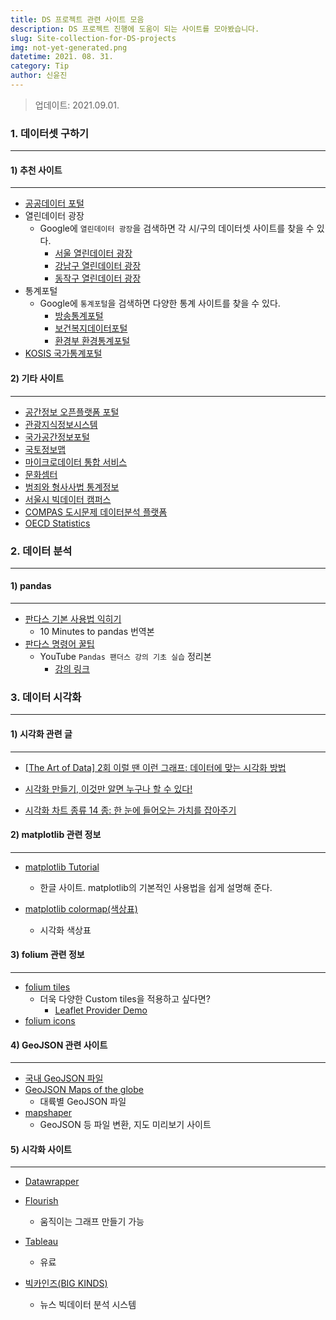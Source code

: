 ```yaml
---
title: DS 프로젝트 관련 사이트 모음
description: DS 프로젝트 진행에 도움이 되는 사이트를 모아봤습니다.
slug: Site-collection-for-DS-projects
img: not-yet-generated.png
datetime: 2021. 08. 31.
category: Tip
author: 신윤진
---
```




> 업데이트: 2021.09.01.





### 1. 데이터셋 구하기

---

#### 1) 추천 사이트

---

- [공공데이터 포털](https://www.data.go.kr/)
- 열린데이터 광장
  - Google에 `열린데이터 광장`을 검색하면 각 시/구의 데이터셋 사이트를 찾을 수 있다.
    - [서울 열린데이터 광장](https://data.seoul.go.kr/)
    - [강남구 열린데이터 광장](https://data.gangnam.go.kr/)
    - [동작구 열린데이터 광장](https://data.dongjak.go.kr/)
- 통계포털
  - Google에 `통계포털`을 검색하면 다양한 통계 사이트를 찾을 수 있다.
    - [방송통계포털](https://www.mediastat.or.kr/main.html)
    - [보건복지데이터포털](https://data.kihasa.re.kr/)
    - [환경부 환경통계포털](http://stat.me.go.kr/nesis/index.jsp)
- [KOSIS 국가통계포털](https://kosis.kr/index/index.do)





#### 2) 기타 사이트

---

- [공간정보 오픈플랫폼 포털](https://www.vworld.kr/v4po_main.do)
- [관광지식정보시스템](https://know.tour.go.kr/)
- [국가공간정보포털](http://www.nsdi.go.kr/lxportal/?menuno=2679)
- [국토정보맵](http://map.ngii.go.kr/ms/map/NlipMap.do?tabGb=statsMap)
- [마이크로데이터 통합 서비스]()
- [문화셈터](http://stat.mcst.go.kr/mcst/WebPortal/public/main/main.html)
- [범죄와 형사사법 통계정보](https://mdis.kostat.go.kr/infoData/subjectData.do?curMenuNo=UI_POR_P9009)
- [서울시 빅데이터 캠퍼스](https://bigdata.seoul.go.kr/cnts.do?r_id=P212)
- [COMPAS 도시문제 데이터분석 플랫폼](https://compas.lh.or.kr/)
- [OECD Statistics](https://stats.oecd.org/)





### 2. 데이터 분석

---

#### 1) pandas

---

- [판다스 기본 사용법 익히기](https://dandyrilla.github.io/2017-08-12/pandas-10min/)
  - 10 Minutes to pandas 번역본
- [판다스 명령어 꿀팁](https://github.com/minsuk-heo/pandas/blob/master/%ED%8C%AC%EB%8D%94%EC%8A%A4_%EB%AA%85%EB%A0%B9%EC%96%B4_%EA%BF%80%ED%8C%81.ipynb)
  - YouTube `Pandas 팬더스 강의 기초 실습` 정리본
    - [강의 링크](https://www.youtube.com/playlist?list=PLVNY1HnUlO26Igldy2Q6Nb2LZbpQWTyle)





### 3. 데이터 시각화

---

#### 1) 시각화 관련 글

---

- [[The Art of Data] 2회 이럴 땐 이런 그래프: 데이터에 맞는 시각화 방법](https://www.cognitumlab.com/single-post/2017/10/08/The-Art-of-Data-2%ED%9A%8C-%EC%9D%B4%EB%9F%B4-%EB%95%90-%EC%9D%B4%EB%9F%B0-%EA%B7%B8%EB%9E%98%ED%94%84-%EB%8D%B0%EC%9D%B4%ED%84%B0%EC%97%90-%EB%A7%9E%EB%8A%94-%EC%8B%9C%EA%B0%81%ED%99%94-%EB%B0%A9%EB%B2%95)

- [시각화 만들기, 이것만 알면 누구나 할 수 있다!](https://newsjel.ly/archives/newsjelly-report/visualization-report/8370)
- [시각화 차트 종류 14 종: 한 눈에 들어오는 가치를 잡아주기](https://www.finereport.com/kr/%EC%B0%A8%ED%8A%B8-%EC%A2%85%EB%A5%98-14-%EC%A2%85-%EC%95%8C%EC%95%84%EB%B3%B4%EA%B8%B0/)





#### 2) matplotlib 관련 정보

---

- [matplotlib Tutorial](https://codetorial.net/matplotlib/index.html)
  - 한글 사이트. matplotlib의 기본적인 사용법을 쉽게 설명해 준다.

- [matplotlib colormap(색상표)](https://codetorial.net/matplotlib/set_colormap.html)
  - 시각화 색상표





#### 3) folium 관련 정보

---

- [folium tiles](https://nbviewer.jupyter.org/github/python-visualization/folium/blob/master/examples/TilesExample.ipynb)
  - 더욱 다양한 Custom tiles을 적용하고 싶다면?
    - [Leaflet Provider Demo](https://leaflet-extras.github.io/leaflet-providers/preview/)  
- [folium icons](https://getbootstrap.com/docs/3.3/components/#glyphicons-glyph)





#### 4) GeoJSON 관련 사이트

---

- [국내 GeoJSON 파일](https://github.com/southkorea/southkorea-maps/tree/master/kostat)
- [GeoJSON Maps of the globe](https://geojson-maps.ash.ms/)
  - 대륙별 GeoJSON 파일
- [mapshaper](https://mapshaper.org/)
  - GeoJSON 등 파일 변환, 지도 미리보기 사이트





#### 5) 시각화 사이트

---

- [Datawrapper](https://www.datawrapper.de/)
- [Flourish](https://app.flourish.studio/login?redirect=true)
  - 움직이는 그래프 만들기 가능
- [Tableau](https://www.tableau.com/)
  - 유료





- [빅카인즈(BIG KINDS)](https://www.bigkinds.or.kr/)
  - 뉴스 빅데이터 분석 시스템





